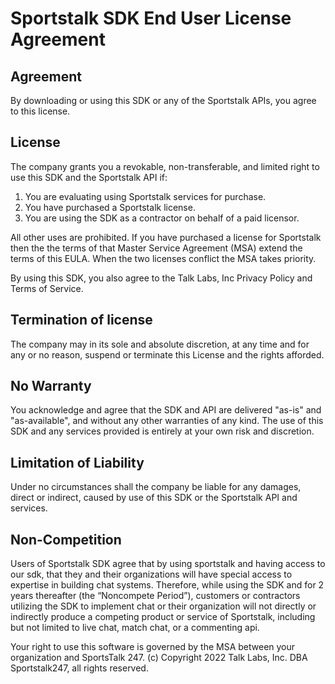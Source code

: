 # Sportstalk SDK End User License Agreement

## Agreement
By downloading or using this SDK or any of the Sportstalk APIs, you agree to this license.

## License
The company grants you a revokable, non-transferable, and limited right to use this SDK and the Sportstalk API if:
1) You are evaluating using Sportstalk services for purchase.
2) You have purchased a Sportstalk license.
3) You are using the SDK as a contractor on behalf of a paid licensor.

All other uses are prohibited.  If you have purchased a license for Sportstalk then the the terms of that Master Service Agreement (MSA)
extend the terms of this EULA. When the two licenses conflict the MSA takes priority.

By using this SDK, you also agree to the Talk Labs, Inc Privacy Policy and Terms of Service.

## Termination of license
The company may in its sole and absolute discretion, at any time and for any or no reason, suspend or terminate this License
and the rights afforded.

## No Warranty
You acknowledge and agree that the SDK and API are delivered "as-is" and "as-available", and without any other warranties of any kind.
The use of this SDK and any services provided is entirely at your own risk and discretion.

## Limitation of Liability
Under no circumstances shall the company be liable for any damages, direct or indirect, caused by use of this SDK or the Sportstalk API
and services.

## Non-Competition
Users of Sportstalk SDK agree that by using sportstalk and having access to our sdk, that they and their organizations will
have special access to expertise in building chat systems. Therefore, while using the SDK and for 2 years thereafter (the “Noncompete Period”),
customers or contractors utilizing the SDK to implement chat or their organization will not directly or indirectly produce a competing product
or service of Sportstalk, including but not limited to live chat, match chat, or a commenting api.

Your right to use this software is governed by the MSA between your organization and SportsTalk 247.
(c) Copyright 2022 Talk Labs, Inc. DBA Sportstalk247, all rights reserved.